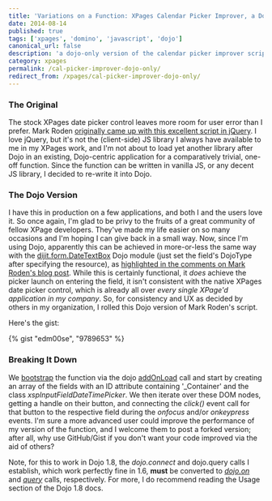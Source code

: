 ```yaml
---
title: 'Variations on a Function: XPages Calendar Picker Improver, a Dojo Version'
date: 2014-08-14
published: true
tags: ['xpages', 'domino', 'javascript', 'dojo']
canonical_url: false
description: 'a dojo-only version of the calendar picker improver script by Mark Roden'
category: xpages
permalink: /cal-picker-improver-dojo-only/
redirect_from: /xpages/cal-picker-improver-dojo-only/
---
```


### The Original

The stock XPages date picker control leaves more room for user error than I prefer. Mark Roden [originally came up with this excellent script in jQuery](https://xomino.com/2012/03/14/improving-user-interaction-with-xpages-date-picker/). I love jQuery, but it's not the (client-side) JS library I always have available to me in my XPages work, and I'm not about to load yet another library after Dojo in an existing, Dojo-centric application for a comparatively trivial, one-off function. Since the function can be written in vanilla JS, or any decent JS library, I decided to re-write it into Dojo.

### The Dojo Version

I have this in production on a few applications, and both I and the users love it. So once again, I'm glad to be privy to the fruits of a great community of fellow XPage developers. They've made my life easier on so many occasions and I'm hoping I can give back in a small way. Now, since I'm using Dojo, apparently this can be achieved in more-or-less the same way with the [dijit.form.DateTextBox](https://dojotoolkit.org/reference-guide/1.6/dijit/form/DateTextBox.html) Dojo module (just set the field's DojoType after specifying the resource), as [highlighted in the comments on Mark Roden's blog post](https://xomino.com/2012/03/14/improving-user-interaction-with-xpages-date-picker/#comment-312). While this is certainly functional, it _does_ achieve the picker launch on entering the field, it isn't consistent with the native XPages date picker control, which is already all over _every single XPage'd application in my company_. So, for consistency and UX as decided by others in my organization, I rolled this Dojo version of Mark Roden's script.

Here's the gist:

{% gist "edm00se", "9789653" %}

### Breaking It Down

We [bootstrap](https://en.wikipedia.org/wiki/Bootstrap) the function via the dojo [addOnLoad](https://dojotoolkit.org/reference-guide/1.6/dojo/addOnLoad.html) call and start by creating an array of the fields with an ID attribute containing '\_Container' and the class _xspInputFieldDateTimePicker_. We then iterate over these DOM nodes, getting a handle on their button, and connecting the _click()_ event call for that button to the respective field during the _onfocus_ and/or _onkeypress_ events. I'm sure a more advanced user could improve the performance of my version of the function, and I welcome them to post a forked version; after all, why use GitHub/Gist if you don't want your code improved via the aid of others?

Note, for this to work in Dojo 1.8, the _dojo.connect_ and dojo.query calls I establish, which work perfectly fine in 1.6, **must** be converted to [_dojo.on_](https://dojotoolkit.org/reference-guide/1.8/dojo/query.html#usage) and [_query_](https://dojotoolkit.org/reference-guide/1.8/dojo/on.html#usage) calls, respectively. For more, I do recommend reading the Usage section of the Dojo 1.8 docs.
